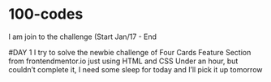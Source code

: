 # 100-codes
I am join to the challenge (Start Jan/17 - End

#DAY 1
I try to solve the newbie challenge of Four Cards Feature Section from frontendmentor.io just using HTML and CSS
Under an hour, but couldn’t complete it, I need some sleep for today and I’ll pick it up tomorrow
